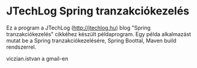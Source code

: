 JTechLog Spring tranzakciókezelés
=================================

Ez a program a JTechLog (<http://jtechlog.hu>) blog "Spring tranzakciókezelés" cikkéhez készült példaprogram.
Egy példa alkalmazást mutat be a Spring tranzakciókezelésére, Spring Boottal, Maven build rendszerrel.

viczian.istvan a gmail-en